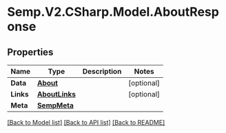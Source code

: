 # Semp.V2.CSharp.Model.AboutResponse
## Properties

Name | Type | Description | Notes
------------ | ------------- | ------------- | -------------
**Data** | [**About**](About.md) |  | [optional] 
**Links** | [**AboutLinks**](AboutLinks.md) |  | [optional] 
**Meta** | [**SempMeta**](SempMeta.md) |  | 

[[Back to Model list]](../README.md#documentation-for-models) [[Back to API list]](../README.md#documentation-for-api-endpoints) [[Back to README]](../README.md)


